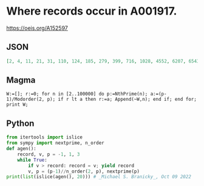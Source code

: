 # Where records occur in A001917\.
https://oeis.org/A152597
## JSON
```JSON
[2, 4, 11, 21, 31, 110, 124, 185, 279, 399, 716, 1028, 4552, 6207, 6543, 11424, 11557, 12251, 16199, 23043, 43390, 155798, 203095, 457523, 699782, 865318, 1294026, 2918851, 5635889, 6459777, 8999147, 9213126, 22383796, 28194383, 32131750, 105097565, 404165580]
```
## Magma
```Magma
W:=[]; r:=0; for n in [2..100000] do p:=NthPrime(n); a:=(p-1)/Modorder(2, p); if r lt a then r:=a; Append(~W,n); end if; end for; print W;
```
## Python
```Python
from itertools import islice
from sympy import nextprime, n_order
def agen():
    record, v, p = -1, 1, 3
    while True:
        if v > record: record = v; yield record
        v, p = (p-1)//n_order(2, p), nextprime(p)
print(list(islice(agen(), 20))) # _Michael S. Branicky_, Oct 09 2022
```
